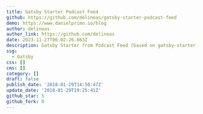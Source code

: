 ```yaml
---
title: Gatsby Starter Podcast Feed
github: https://github.com/delineas/gatsby-starter-podcast-feed
demo: https://www.danielprimo.io/blog
author: delineas
author_link: https://github.com/delineas
date: 2023-11-27T06:02:26.663Z
description: Gatsby Starter from Podcast Feed (based on gatsby-starter-default)
ssg:
  - Gatsby
css: []
cms: []
category: []
draft: false
publish_date: '2018-01-29T14:50:47Z'
update_date: '2018-01-29T19:25:41Z'
github_star: 5
github_fork: 0
---
```

